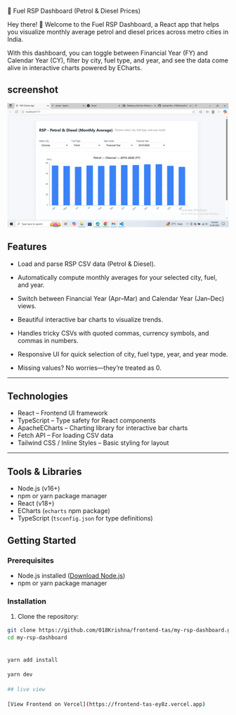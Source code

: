 🚗 Fuel RSP Dashboard (Petrol & Diesel Prices)

Hey there! 👋 Welcome to the Fuel RSP Dashboard, a React app that helps you visualize monthly average petrol and diesel prices across metro cities in India.

With this dashboard, you can toggle between Financial Year (FY) and Calendar Year (CY), filter by city, fuel type, and year, and see the data come alive in interactive charts powered by ECharts.

## screenshot

![Alt text describing image](public/data.png)



## Features

- Load and parse RSP CSV data (Petrol & Diesel).

 - Automatically compute monthly averages for your selected city, fuel, and year.

 - Switch between Financial Year (Apr–Mar) and Calendar Year (Jan–Dec) views.

 - Beautiful interactive bar charts to visualize trends.

- Handles tricky CSVs with quoted commas, currency symbols, and commas in numbers.

- Responsive UI for quick selection of city, fuel type, year, and year mode.

- Missing values? No worries—they’re treated as 0.
---

## Technologies

- React – Frontend UI framework  
- TypeScript – Type safety for React components  
- ApacheECharts – Charting library for interactive bar charts  
- Fetch API – For loading CSV data  
-  Tailwind CSS / Inline Styles – Basic styling for layout  

---

## Tools & Libraries

- Node.js (v16+)  
- npm or yarn package manager  
- React (v18+)  
- ECharts (`echarts` npm package)  
- TypeScript (`tsconfig.json` for type definitions)  



## Getting Started

### Prerequisites

- Node.js installed ([Download Node.js](https://nodejs.org/))  
- npm or yarn package manager  

### Installation

1. Clone the repository:

```bash
git clone https://github.com/018Krishna/frontend-tas/my-rsp-dashboard.git
cd my-rsp-dashboard


yarn add install

yarn dev

## live view

[View Frontend on Vercel](https://frontend-tas-ey8z.vercel.app)




